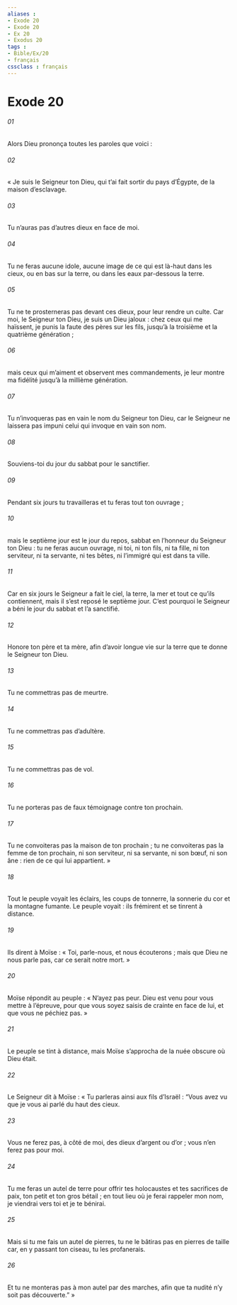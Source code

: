 ```yaml
---
aliases : 
- Exode 20
- Exode 20
- Ex 20
- Exodus 20
tags : 
- Bible/Ex/20
- français
cssclass : français
---
```


# Exode 20

###### 01
Alors Dieu prononça toutes les paroles que voici :
###### 02
« Je suis le Seigneur ton Dieu, qui t’ai fait sortir du pays d’Égypte, de la maison d’esclavage.
###### 03
Tu n’auras pas d’autres dieux en face de moi.
###### 04
Tu ne feras aucune idole, aucune image de ce qui est là-haut dans les cieux, ou en bas sur la terre, ou dans les eaux par-dessous la terre.
###### 05
Tu ne te prosterneras pas devant ces dieux, pour leur rendre un culte. Car moi, le Seigneur ton Dieu, je suis un Dieu jaloux : chez ceux qui me haïssent, je punis la faute des pères sur les fils, jusqu’à la troisième et la quatrième génération ;
###### 06
mais ceux qui m’aiment et observent mes commandements, je leur montre ma fidélité jusqu’à la millième génération.
###### 07
Tu n’invoqueras pas en vain le nom du Seigneur ton Dieu, car le Seigneur ne laissera pas impuni celui qui invoque en vain son nom.
###### 08
Souviens-toi du jour du sabbat pour le sanctifier.
###### 09
Pendant six jours tu travailleras et tu feras tout ton ouvrage ;
###### 10
mais le septième jour est le jour du repos, sabbat en l’honneur du Seigneur ton Dieu : tu ne feras aucun ouvrage, ni toi, ni ton fils, ni ta fille, ni ton serviteur, ni ta servante, ni tes bêtes, ni l’immigré qui est dans ta ville.
###### 11
Car en six jours le Seigneur a fait le ciel, la terre, la mer et tout ce qu’ils contiennent, mais il s’est reposé le septième jour. C’est pourquoi le Seigneur a béni le jour du sabbat et l’a sanctifié.
###### 12
Honore ton père et ta mère, afin d’avoir longue vie sur la terre que te donne le Seigneur ton Dieu.
###### 13
Tu ne commettras pas de meurtre.
###### 14
Tu ne commettras pas d’adultère.
###### 15
Tu ne commettras pas de vol.
###### 16
Tu ne porteras pas de faux témoignage contre ton prochain.
###### 17
Tu ne convoiteras pas la maison de ton prochain ; tu ne convoiteras pas la femme de ton prochain, ni son serviteur, ni sa servante, ni son bœuf, ni son âne : rien de ce qui lui appartient. »
###### 18
Tout le peuple voyait les éclairs, les coups de tonnerre, la sonnerie du cor et la montagne fumante. Le peuple voyait : ils frémirent et se tinrent à distance.
###### 19
Ils dirent à Moïse : « Toi, parle-nous, et nous écouterons ; mais que Dieu ne nous parle pas, car ce serait notre mort. »
###### 20
Moïse répondit au peuple : « N’ayez pas peur. Dieu est venu pour vous mettre à l’épreuve, pour que vous soyez saisis de crainte en face de lui, et que vous ne péchiez pas. »
###### 21
Le peuple se tint à distance, mais Moïse s’approcha de la nuée obscure où Dieu était.
###### 22
Le Seigneur dit à Moïse : « Tu parleras ainsi aux fils d’Israël : “Vous avez vu que je vous ai parlé du haut des cieux.
###### 23
Vous ne ferez pas, à côté de moi, des dieux d’argent ou d’or ; vous n’en ferez pas pour moi.
###### 24
Tu me feras un autel de terre pour offrir tes holocaustes et tes sacrifices de paix, ton petit et ton gros bétail ; en tout lieu où je ferai rappeler mon nom, je viendrai vers toi et je te bénirai.
###### 25
Mais si tu me fais un autel de pierres, tu ne le bâtiras pas en pierres de taille car, en y passant ton ciseau, tu les profanerais.
###### 26
Et tu ne monteras pas à mon autel par des marches, afin que ta nudité n’y soit pas découverte.” »
